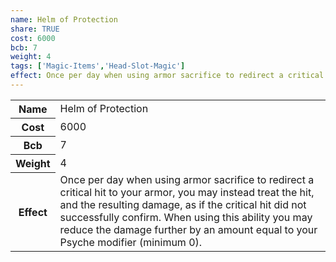 ```yaml
---
name: Helm of Protection
share: TRUE
cost: 6000
bcb: 7
weight: 4
tags: ['Magic-Items','Head-Slot-Magic']
effect: Once per day when using armor sacrifice to redirect a critical hit to your armor, you may instead treat the hit, and the resulting damage, as if the critical hit did not successfully confirm. When using this ability you may reduce the damage further by an amount equal to your Psyche modifier (minimum 0).
---
```

<p><span style="overflow-x: auto;"><table><tbody><tr><th>Name</th><td>Helm of Protection</td></tr><tr><th>Cost</th><td>6000</td></tr><tr><th>Bcb</th><td>7</td></tr><tr><th>Weight</th><td>4</td></tr><tr><th>Effect</th><td>Once per day when using armor sacrifice to redirect a critical hit to your armor, you may instead treat the hit, and the resulting damage, as if the critical hit did not successfully confirm. When using this ability you may reduce the damage further by an amount equal to your Psyche modifier (minimum 0).</td></tr></tbody></table></span></p>